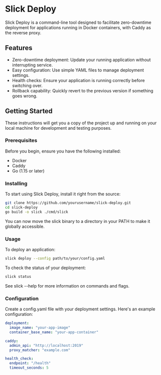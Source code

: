 # Slick Deploy

Slick Deploy is a command-line tool designed to facilitate zero-downtime deployment for applications running in Docker containers, with Caddy as the reverse proxy.

## Features

- Zero-downtime deployment: Update your running application without interrupting service.
- Easy configuration: Use simple YAML files to manage deployment settings.
- Health checks: Ensure your application is running correctly before switching over.
- Rollback capability: Quickly revert to the previous version if something goes wrong.

## Getting Started

These instructions will get you a copy of the project up and running on your local machine for development and testing purposes.

### Prerequisites

Before you begin, ensure you have the following installed:

- Docker
- Caddy
- Go (1.15 or later)

### Installing

To start using Slick Deploy, install it right from the source:

```bash
git clone https://github.com/yourusername/slick-deploy.git
cd slick-deploy
go build -o slick ./cmd/slick
```

You can now move the slick binary to a directory in your PATH to make it globally accessible.

### Usage

To deploy an application:

```bash
slick deploy --config path/to/your/config.yaml
```

To check the status of your deployment:

```bash
slick status
```

See slick --help for more information on commands and flags.

### Configuration

Create a config.yaml file with your deployment settings. Here's an example configuration:

```yaml
deployment:
  image_name: "your-app-image"
  container_base_name: "your-app-container"

caddy:
  admin_api: "http://localhost:2019"
  proxy_matcher: "example.com"

health_check:
  endpoint: "/health"
  timeout_seconds: 5
```
